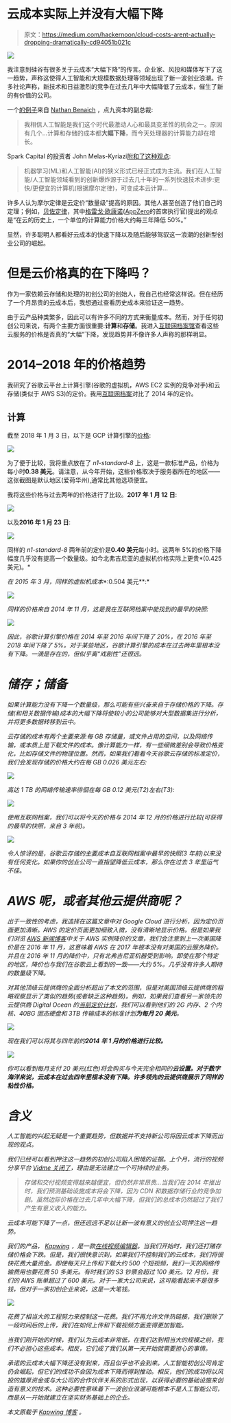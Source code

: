 # 云成本实际上并没有大幅下降

> 原文：<https://medium.com/hackernoon/cloud-costs-arent-actually-dropping-dramatically-cd94051b021c>

![](img/2656db09147e9e94958b834d473fc973.png)

我注意到硅谷有很多关于云成本“大幅下降”的传言。企业家、风投和媒体写下了这一趋势，声称这使得人工智能和大规模数据处理等领域出现了新一波创业浪潮。许多社论声称，新技术和日益激烈的竞争在过去几年中大幅降低了云成本，催生了新的有价值的公司。

一个[的例子](/@NathanBenaich/investing-in-artificial-intelligence-a-vc-perspective-afaf6adc82ea)来自 [Nathan Benaich](http://nathanbenaich.github.io/) ，点九资本的副总裁:

> 我相信人工智能是我们这个时代最激动人心和最具变革性的机会之一。原因有几个…计算和存储的成本都**大幅下降**，而今天处理器的计算能力却在增长。

Spark Capital 的投资者 John Melas-Kyriazi[附和了这种观点](https://techcrunch.com/2016/07/18/how-startups-can-compete-with-enterprises-in-artificial-intelligence-and-machine-learning/):

> 机器学习(ML)和人工智能(AI)的狭义形式已经正式成为主流。我们在人工智能/人工智能领域看到的创新爆炸源于过去几十年的一系列快速技术进步:更快/更便宜的计算机(根据摩尔定律)，可变成本云计算…

许多人认为摩尔定律是云定价“数量级”提高的原因。其他人甚至创造了他们自己的定理；例如，[贝佐定律](https://gigaom.com/2014/04/19/moores-law-gives-way-to-bezoss-law/)，其中[格雷戈·欧康诺](https://twitter.com/gregoryjoconnor)([AppZero](https://www.appzero.com/)的首席执行官)提出的观点是“在云的历史上，一个单位的计算能力价格大约每三年降低 50%。”

显然，许多聪明人都看好云成本的快速下降以及随后能够驾驭这一浪潮的创新型创业公司的崛起。

# 但是云价格真的在下降吗？

作为一家依赖云存储和处理的初创公司的创始人，我自己也经常这样说。但在经历了一个月昂贵的云成本后，我想通过查看历史成本来验证这一趋势。

由于云产品种类繁多，因此可以有许多不同的方式来衡量成本。然而，对于任何初创公司来说，有两个主要方面很重要:**计算**和**存储**。我进入[互联网档案馆](https://archive.org/)查看这些云服务的价格是否真的“大幅”下降，发现趋势并不像许多人声称的那样明显。

# 2014–2018 年的价格趋势

我研究了谷歌云平台上计算引擎(谷歌的虚拟机，AWS EC2 实例的竞争对手)和云存储(类似于 AWS S3)的定价。我用[互联网档案](https://archive.org/web/)对比了 2014 年的定价。

## 计算

截至 2018 年 1 月 3 日，以下是 GCP 计算引擎的[价格](https://cloud.google.com/compute/pricing):

![](img/8ccdfc98955e9c72fec6d99d0e2fd272.png)

为了便于比较，我将重点放在了 *n1-standard-8* 上，这是一款标准产品，价格为每小时**0.38 美元**。请注意，从今年开始，这些价格取决于服务器所在的地区——这张截图是默认地区(爱荷华州),通常比其他选项便宜。

我将这些价格与过去两年的价格进行了比较。**2017 年 1 月 12 日**:

![](img/b7cc51c78784375663fa12e951426fed.png)

以及**2016 年 1 月 23 日**:

![](img/51ab3e2f309007502c83f2b1e4e4fd25.png)

同样的 *n1-standard-8* 两年前的定价是**0.40 美元**每小时。这两年 5%的价格下降幅度几乎没有提高一个数量级。如今北弗吉尼亚的虚拟机价格实际上更贵*(0.425 美元)。*

*在 2015 年 3 月，同样的虚拟机成本**:0.504 美元**:*

*![](img/ac4aa301aa8aca221a13bc78f4b78e07.png)*

*同样的价格来自 2014 年 11 月，这是我在互联网档案中能找到的最早的快照:*

*![](img/3cbe1a457b10a108d55fa057844edb65.png)*

*因此，谷歌计算引擎价格在 2014 年至 2016 年间下降了 20%，在 2016 年至 2018 年间下降了 5%。对于某些地区，谷歌计算引擎的成本在过去两年里根本没有下降。一滴是存在的，但似乎离“戏剧性”还很远。*

# *储存；储备*

*如果计算能力没有下降一个数量级，那么可能有些兴奋来自于存储价格的下降。存储(和相关数据传输)成本的大幅下降将使较小的公司能够对大型数据集进行分析，并将更多数据转移到云中。*

*云存储的成本有两个主要来源:每 GB 存储量，或文件占用的空间，以及网络传输，或本质上是下载文件的成本。像计算能力一样，有一些细微差别会导致价格变化，比如存储文件的物理位置。然而，如果我们看看今天谷歌云存储的标准定价，我们会发现存储的价格大约在每 GB 0.026 美元左右:*

*![](img/fdd6026b4988401b42eb91b76c66dfb3.png)*

*高达 1 TB 的网络传输速率徘徊在每 GB 0.12 美元(T2)左右(T3):*

*![](img/2f9ca1496ce7851eee83cb3bfaacdb21.png)*

*使用互联网档案，我们可以将今天的价格与 2014 年 12 月的价格进行比较(可获得的最早的快照，来自 3 年前)。*

*![](img/28c954510250fb66fb04406d45786799.png)*

*令人惊讶的是，谷歌云存储的主要成本自互联网档案中最早的快照(3 年前)以来没有任何变化。如果你的创业公司一直指望降低云成本，那么你在过去 3 年里运气不佳。*

# *AWS 呢，或者其他云提供商呢？*

*出于一致性的考虑，我选择在这篇文章中对 Google Cloud 进行分析，因为定价页面更加清晰。AWS 的定价页面更加细致入微，没有清晰地显示价格。但是如果我们浏览 [AWS 新闻博客](https://aws.amazon.com/search?facet_type=blogs&sortResults=modification_date+desc&q=price+reduction)中关于 AWS 实例降价的文章，我们会注意到上一次美国降价是在 2016 年 11 月，这意味着 AWS 在 2017 年根本没有对美国的云服务降价。并且在 2016 年 11 月的降价中，只有北弗吉尼亚机器受到影响。即使在那个特定的地区，降价也与我们在谷歌云上看到的一致——大约 5%。几乎没有许多人期待的数量级下降。*

*对其他顶级云提供商的全面分析超出了本文的范围，但是对美国顶级云提供商的粗略观察显示了类似的趋势(或者缺乏这种趋势)。例如，如果我们查看另一家领先的云提供商 Digital Ocean 的[当前定价计划](https://www.digitalocean.com/pricing/)，我们可以看到他们的 2G 内存、2 个内核、40BG 固态硬盘和 3TB 传输成本的标准计划**为每月 20 美元**。*

*![](img/eb9bcda34bc313113f95703f1669fb20.png)*

*现在我们可以将其与四年前的**2014 年 1 月的价格进行比较。***

*![](img/a241d606394dab081d16766d4e56d0d9.png)*

*你可以看到每月支付 20 美元(红色)将会购买与今天完全相同的**云设置。对于数字海洋来说，*云成本在过去四年里根本没有下降*。许多领先的云提供商展示了同样的粘性价格。***

# *含义*

*人工智能的兴起无疑是一个重要趋势，但数据并不支持新公司将因云成本下降而出现的观点。*

*我们已经可以看到押注这一趋势的初创公司陷入困境的证据。上个月，流行的视频分享平台 [Vidme 关闭了](/vidme/goodbye-for-now-120b40becafa)，理由是无法建立一个可持续的业务。*

> *存储和交付视频变得越来越便宜，但仍然非常昂贵…当我们在 2014 年推出时，我们预测基础设施成本将会下降，因为 CDN 和数据存储行业的竞争加剧。虽然边际价格在过去几年中大幅下降，但我们的总成本仍然超过了我们产生有意义收入的能力。*

*云成本可能下降了一点，但还远远不足以让新一波有意义的创业公司押注这一趋势。*

*我们的产品， [Kapwing](https://www.kapwing.com/) ，是一款[在线视频编辑器](https://www.kapwing.com/)。当我们开始时，我们还打赌存储价格会下跌。但是，我们很快意识到，如果我们不控制我们的云成本，我们将很快花费大量资金。即使每天只上传和下载大约 500 个短视频，我们一天的网络传输费用也要花费 50 多美元。有时我们的 S3 钞票会超过 100 美元。12 月份，我们的 AWS 账单超过了 600 美元。对于一家大公司来说，这可能看起来不是很多钱，但对于一家初创企业来说，这是一大笔钱。*

*![](img/cfc0d9951e17955c3e3a1de607020037.png)*

*花费了相当大的工程努力来控制这一花费。我们不再允许文件热链接，我们删除了一段时间后的上传，我们在如何上传和下载视频方面变得更加智能。*

*当我们刚开始的时候，我们认为云成本非常低，在我们达到相当大的规模之前，我们不必担心这些成本。相反，它们成了我们从第一天开始就需要担心的事情。*

*承诺的云成本大幅下降还没有到来，而且似乎也不会到来。人工智能初创公司肯定仍会崛起，但它们的成功不会因为成本下降而得到推动。相反，他们的成功将以风投的雄厚资金或与大公司的合作伙伴关系的形式出现，以获得必要的基础设施来创造有意义的技术。这种必要性意味着下一波创业浪潮可能根本不是人工智能公司，而是从一开始就建立在坚实财务基础上的企业。*

**本文原载于* [*Kapwing 博客*](https://www.kapwing.com/blog/cloud-costs-arent-actually-dropping-dramatically/) *。**